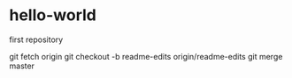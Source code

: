 # hello-world
first repository

git fetch origin
git checkout -b readme-edits origin/readme-edits
git merge master
